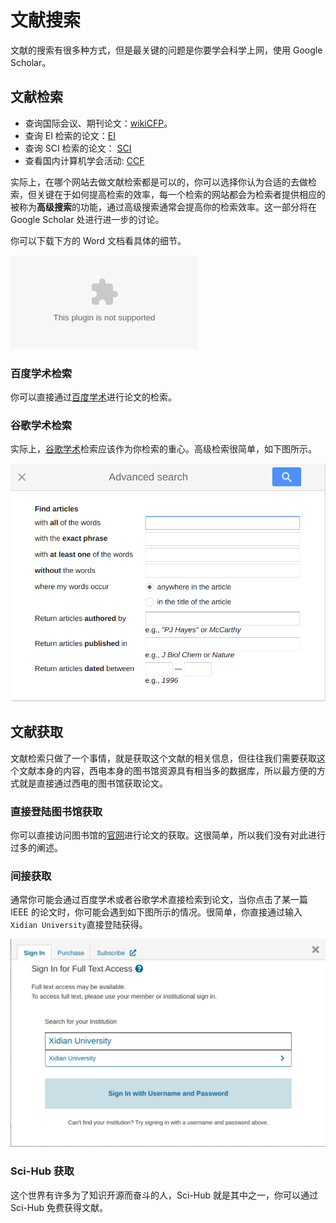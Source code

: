 # 文献搜索

文献的搜索有很多种方式，但是最关键的问题是你要学会科学上网，使用 Google Scholar。

## 文献检索

* 查询国际会议、期刊论文：[wikiCFP](http://www.wikicfp.com/cfp/)。
* 查询 EI 检索的论文：[EI](https://www.engineeringvillage.com/search/quick.url)
* 查询 SCI 检索的论文： [SCI](https://www.webofscience.com/wos/alldb/basic-search)
* 查看国内计算机学会活动: [CCF](http://www.ccf.org.cn)

实际上，在哪个网站去做文献检索都是可以的，你可以选择你认为合适的去做检索，但关键在于如何提高检索的效率，每一个检索的网站都会为检索者提供相应的被称为**高级搜索**的功能，通过高级搜索通常会提高你的检索效率。这一部分将在 Google Scholar 处进行进一步的讨论。

你可以下载下方的 Word 文档看具体的细节。

![查询方法和链接-期刊、会议、论文、影响因子](http://8.141.51.55:8000/EssayResources/%E6%9F%A5%E8%AF%A2%E6%96%B9%E6%B3%95%E5%92%8C%E9%93%BE%E6%8E%A5-%E6%9C%9F%E5%88%8A%E3%80%81%E4%BC%9A%E8%AE%AE%E3%80%81%E8%AE%BA%E6%96%87%E3%80%81%E5%BD%B1%E5%93%8D%E5%9B%A0%E5%AD%90.docx)

### 百度学术检索

你可以直接通过[百度学术](https://xueshu.baidu.com/)进行论文的检索。

### 谷歌学术检索

实际上，[谷歌学术](https://scholar.google.com/)检索应该作为你检索的重心。高级检索很简单，如下图所示。

![谷歌学术高级检索](../assets/googleScholarAdvancedSearch.png)

## 文献获取

文献检索只做了一个事情，就是获取这个文献的相关信息，但往往我们需要获取这个文献本身的内容，西电本身的图书馆资源具有相当多的数据库，所以最方便的方式就是直接通过西电的图书馆获取论文。

### 直接登陆图书馆获取

你可以直接访问图书馆的[官网](https://libxidian.mh.chaoxing.com/)进行论文的获取。这很简单，所以我们没有对此进行过多的阐述。

### 间接获取

通常你可能会通过百度学术或者谷歌学术直接检索到论文，当你点击了某一篇 IEEE 的论文时，你可能会遇到如下图所示的情况。很简单，你直接通过输入`Xidian University`直接登陆获得。

![校外获取](../assets/out_of_school.png)

### Sci-Hub 获取

这个世界有许多为了知识开源而奋斗的人，Sci-Hub 就是其中之一，你可以通过 Sci-Hub 免费获得文献。
